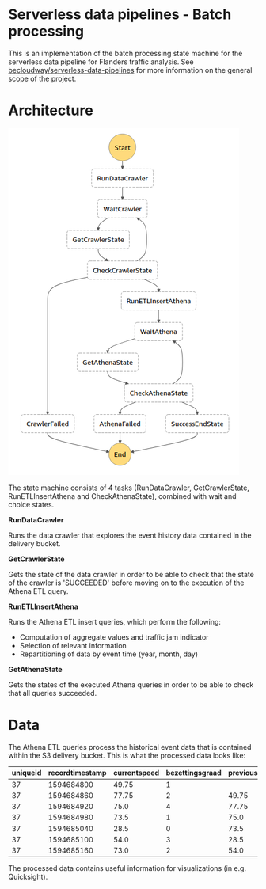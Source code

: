 # Serverless data pipelines - Batch processing
This is an implementation of the batch processing state machine for the serverless data pipeline for Flanders traffic analysis.
See [becloudway/serverless-data-pipelines](https://github.com/becloudway/serverless-data-pipeline) for more information on the general scope of the project.

# Architecture
![State machine](img/statemachine.png)

The state machine consists of 4 tasks (RunDataCrawler, GetCrawlerState, RunETLInsertAthena and CheckAthenaState), 
combined with wait and choice states.

**RunDataCrawler**

Runs the data crawler that explores the event history data contained in the delivery bucket.

**GetCrawlerState**

Gets the state of the data crawler in order to be able to check that the state of the crawler is 'SUCCEEDED' before 
moving on to the execution of the Athena ETL query.

**RunETLInsertAthena**

Runs the Athena ETL insert queries, which perform the following:
* Computation of aggregate values and traffic jam indicator
* Selection of relevant information
* Repartitioning of data by event time (year, month, day)

**GetAthenaState**

Gets the states of the executed Athena queries in order to be able to check that all queries succeeded.

# Data
The Athena ETL queries process the historical event data that is contained within the S3 delivery bucket.
This is what the processed data looks like:

| uniqueid | recordtimestamp | currentspeed | bezettingsgraad | previousspeed | trafficjamindicator | trafficintensityclass2 | trafficintensityclass3 | trafficintensityclass4 | trafficintensityclass5 | speeddiffindicator | avgspeed2minutes   | avgspeed10minutes  |
| -------- | --------------- | ------------ | --------------- | ------------- | ------------------- | ---------------------- | ---------------------- | ---------------------- | ---------------------- | ------------------ | ------------------ | ------------------ |
| 37       | 1594684800      | 49.75        | 1               |               | 0                   | 1                      | 0                      | 0                      | 1                      | 0                  | 49.75              | 49.75              |
| 37       | 1594684860      | 77.75        | 2               | 49.75         | 0                   | 1                      | 3                      | 0                      | 1                      | 1                  | 63.75              | 63.75              |
| 37       | 1594684920      | 75.0         | 4               | 77.75         | 0                   | 0                      | 2                      | 1                      | 2                      | 0                  | 67.5               | 67.5               |
| 37       | 1594684980      | 73.5         | 1               | 75.0          | 0                   | 1                      | 1                      | 0                      | 1                      | 0                  | 75.41666666666667  | 69.0               |
| 37       | 1594685040      | 28.5         | 0               | 73.5          | 0                   | 0                      | 1                      | 0                      | 0                      | -1                 | 59.0               | 60.9               |
| 37       | 1594685100      | 54.0         | 3               | 28.5          | 0                   | 0                      | 1                      | 0                      | 2                      | 1                  | 52.0               | 59.75              |
| 37       | 1594685160      | 73.0         | 2               | 54.0          | 0                   | 1                      | 2                      | 0                      | 1                      | 0                  | 51.833333333333336 | 61.642857142857146 |

The processed data contains useful information for visualizations (in e.g. Quicksight).
